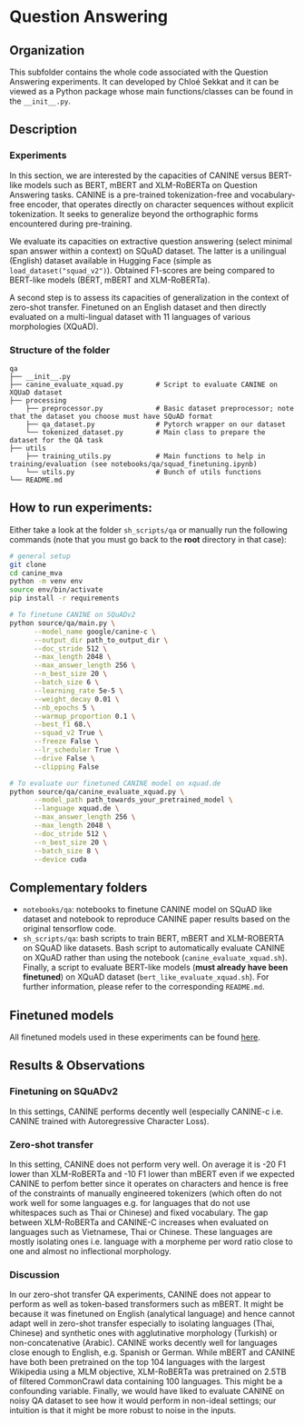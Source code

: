 # Question Answering 

## Organization

This subfolder contains the whole code associated with the Question Answering experiments. It can developed by Chloé Sekkat
and it can be viewed as a Python package whose main functions/classes can be found in the ``__init__.py``.

## Description

### Experiments

In this section, we are interested by the capacities of CANINE versus BERT-like models such as BERT, mBERT and XLM-RoBERTa on
Question Answering tasks. CANINE is a pre-trained tokenization-free and vocabulary-free encoder, that operates directly on character sequences without explicit
tokenization. It seeks to generalize beyond the orthographic forms encountered during pre-training.

We evaluate its capacities on extractive question answering (select minimal span answer within a context) on SQuAD dataset. The latter is
a unilingual (English) dataset available in Hugging Face (simple as ``load_dataset("squad_v2")``). Obtained F1-scores are being
compared to BERT-like models (BERT, mBERT and XLM-RoBERTa). 

A second step is to assess its capacities of generalization in the context of zero-shot transfer. Finetuned on an English
dataset and then directly evaluated on a multi-lingual dataset with 11 languages of various morphologies (XQuAD). 

### Structure of the folder

```
qa
├── __init__.py
├── canine_evaluate_xquad.py        # Script to evaluate CANINE on XQUaD dataset  
├── processing   
    ├── preprocessor.py             # Basic dataset preprocessor; note that the dataset you choose must have SQuAD format                     
    ├── qa_dataset.py               # Pytorch wrapper on our dataset                    
    └── tokenized_dataset.py        # Main class to prepare the dataset for the QA task
├── utils   
    ├── training_utils.py           # Main functions to help in training/evaluation (see notebooks/qa/squad_finetuning.ipynb)
    └── utils.py                    # Bunch of utils functions
└── README.md
```

## How to run experiments:

Either take a look at the folder ```sh_scripts/qa```  or manually run the following commands (note that you must go back 
to the **root** directory in that case):

```bash
# general setup
git clone 
cd canine_mva
python -m venv env
source env/bin/activate
pip install -r requirements

# To finetune CANINE on SQuADv2
python source/qa/main.py \
      --model_name google/canine-c \
      --output_dir path_to_output_dir \
      --doc_stride 512 \
      --max_length 2048 \
      --max_answer_length 256 \
      --n_best_size 20 \
      --batch_size 6 \
      --learning_rate 5e-5 \
      --weight_decay 0.01 \
      --nb_epochs 5 \
      --warmup_proportion 0.1 \
      --best_f1 68.\
      --squad_v2 True \
      --freeze False \
      --lr_scheduler True \
      --drive False \
      --clipping False 

# To evaluate our finetuned CANINE model on xquad.de
python source/qa/canine_evaluate_xquad.py \
      --model_path path_towards_your_pretrained_model \
      --language xquad.de \
      --max_answer_length 256 \
      --max_length 2048 \
      --doc_stride 512 \
      --n_best_size 20 \
      --batch_size 8 \
      --device cuda 
```

## Complementary folders

- ```notebooks/qa```: notebooks to finetune CANINE model on SQuAD like dataset and notebook to reproduce CANINE paper 
results based on the original tensorflow code.
- ```sh_scripts/qa```: bash scripts to train BERT, mBERT and XLM-ROBERTA on SQuAD like datasets. Bash script to
automatically evaluate CANINE on XQuAD rather than using the notebook (``canine_evaluate_xquad.sh``). Finally, a script 
to evaluate BERT-like models (**must already have been finetuned**) on XQuAD dataset (``bert_like_evaluate_xquad.sh``). 
For further information, please refer to the corresponding ```README.md```.

## Finetuned models

All finetuned models used in these experiments can be found [here](https://drive.google.com/drive/folders/1JVR6J8OjSTQ66fBseqHsSzoryTCQXVO_?usp=sharing).

## Results \& Observations

### Finetuning on SQuADv2

In this settings, CANINE performs decently well  (especially CANINE-c i.e. CANINE trained with Autoregressive Character Loss).

### Zero-shot transfer

In this setting, CANINE does not perform very well. On average it is -20 F1 lower than XLM-RoBERTa and -10 F1 lower than mBERT 
even if we expected CANINE to perfom better since it operates on characters and hence is free of the constraints of manually 
engineered tokenizers (which often do not work well for some languages e.g. for languages that do not use whitespaces 
such as Thai or Chinese) and fixed vocabulary. The gap between XLM-RoBERTa and CANINE-C increases when evaluated on 
languages such as Vietnamese, Thai or Chinese. These languages are mostly isolating ones i.e. language with a morpheme 
per word ratio close to one and almost no inflectional morphology.

### Discussion

In our zero-shot transfer QA experiments, CANINE does not appear to perform as well as token-based transformers such as 
mBERT. It might be because it was finetuned on English (analytical language) and hence cannot adapt well in zero-shot 
transfer especially to isolating languages (Thai, Chinese) and synthetic ones with agglutinative morphology (Turkish) 
or non-concatenative (Arabic). CANINE works decently well for languages close enough to English, e.g. Spanish or German. 
While mBERT and CANINE have both been pretrained on the top 104 languages with the largest Wikipedia using a MLM objective, 
XLM-RoBERTa was pretrained on 2.5TB of filtered CommonCrawl data containing 100 languages. This might be a confounding 
variable. Finally, we would have liked to evaluate CANINE on noisy QA dataset to see how it would perform in non-ideal 
settings; our intuition is that it might be more robust to noise in the inputs. 
